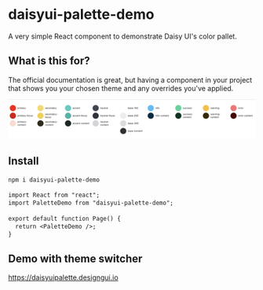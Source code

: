 # daisyui-palette-demo

A very simple React component to demonstrate Daisy UI's color pallet. 

## What is this for?

The official documentation is great, but having a component in your project that shows you your chosen theme and any overrides you've applied. 

!["Daisy UI Palette Demo"](demo.png "Daisy UI Palette Demo")


## Install

```bash
npm i daisyui-palette-demo
```

```react
import React from "react";
import PaletteDemo from "daisyui-palette-demo";

export default function Page() {
  return <PaletteDemo />;
}
```

## Demo with theme switcher
https://daisyuipalette.designgui.io
